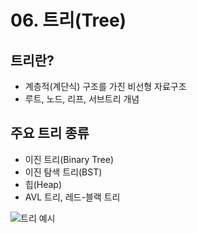 # 06. 트리(Tree)

## 트리란?
- 계층적(계단식) 구조를 가진 비선형 자료구조
- 루트, 노드, 리프, 서브트리 개념

## 주요 트리 종류
- 이진 트리(Binary Tree)
- 이진 탐색 트리(BST)
- 힙(Heap)
- AVL 트리, 레드-블랙 트리

![트리 예시](https://upload.wikimedia.org/wikipedia/commons/f/f7/Binary_tree.svg) 